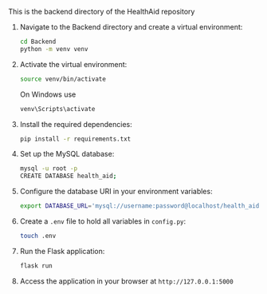 This is the backend directory of the HealthAid repository

1. Navigate to the Backend directory and create a virtual environment:
    ```bash
    cd Backend
    python -m venv venv
    ```

2. Activate the virtual environment:
    ```bash
    source venv/bin/activate
    ```
    On Windows use
    ```bash 
    venv\Scripts\activate
    ```

3. Install the required dependencies:
    ```bash
    pip install -r requirements.txt
    ```

4. Set up the MySQL database:
    ```bash
    mysql -u root -p
    CREATE DATABASE health_aid;
    ```

5. Configure the database URI in your environment variables:
    ```bash
    export DATABASE_URL='mysql://username:password@localhost/health_aid'

    ```

6. Create a `.env` file to hold all variables in `config.py`:
    ```bash
    touch .env
    ```

7. Run the Flask application:
    ```bash
    flask run
    ```

8. Access the application in your browser at `http://127.0.0.1:5000`
